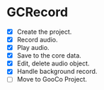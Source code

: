 # GCRecord

- [x] Create the project.
- [x] Record audio.
- [x] Play audio.
- [x] Save to the core data.
- [x] Edit, delete audio object.
- [x] Handle background record.
- [ ] Move to GooCo Project.
